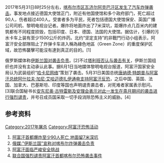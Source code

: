 2017年5月31日8时25分左右，[喀布尔市区瓦济尔阿克巴汗区发生了汽车炸弹袭击](../Page/喀布尔.md "wikilink")。事发地点接近德国大使馆正门，附近有他国使馆和多个政府部门，死亡超过90人，伤者超过400人。受害者多为平民，死者包括德国大使馆保安、英国广播公司司机、黎明电视台记者。爆炸将地面炸出了7米深坑，距爆炸点几百米内的建筑都有不同程度损毁，包括印度、日本、德国、法国的大使馆。据估计，引爆的污水卡车上装有至少1500公斤的炸药。北约“坚定支持”的非戰鬥行动小组表示，阿富汗安全部隊阻止了炸弹卡车进入稱為綠色地區（Green
Zone）的重度保护区域，故恐怖襲擊可能沒有達到真正的目的。\[1\]

俄罗斯媒体称[伊斯兰国对袭击负责](../Page/伊斯兰国.md "wikilink")。\[2\]不过[塔利班否认与袭击有关](../Page/塔利班.md "wikilink")，伊斯兰国组织也并没有主动承认此事。据6月1日当地媒体黎明电视台报道，阿富汗国家安全局认为武装组织“[哈卡尼网络](https://zh.wikipedia.org/wiki/哈卡尼网络 "wikilink")”策划了袭击。5月31日美国总统[唐纳德·特朗普与阿富汗总统](https://zh.wikipedia.org/wiki/唐纳德·特朗普 "wikilink")[阿什拉夫·加尼·艾哈迈德扎伊通电支持阿富汗反恐](../Page/阿什拉夫·加尼·艾哈迈德扎伊.md "wikilink")，之后中国、英国、法国、加拿大、巴基斯坦、印度等国也声明谴责袭击者，对死难者家属表示慰问。\[3\]联合国秘书长[安东尼奥·古特雷斯及](../Page/安东尼奥·古特雷斯.md "wikilink")[安理会表示对此一发生在斋月期间的袭击进行强烈谴责](https://zh.wikipedia.org/wiki/联合国安理会 "wikilink")，并号召成员国采取一切手段消除恐怖主义的威胁。\[4\]

## 参考资料

[Category:2017年屠杀](https://zh.wikipedia.org/wiki/Category:2017年屠杀 "wikilink")
[Category:阿富汗恐怖活动](https://zh.wikipedia.org/wiki/Category:阿富汗恐怖活动 "wikilink")

1.  [阿富汗首都爆炸至少90人死亡
    地面留7米深坑](http://news.china.com/international/1000/20170601/30616694.html)
2.  [俄媒:"伊斯兰国"宣称对喀布尔炸弹袭击负责](http://news.youth.cn/jsxw/201705/t20170531_9930582.htm)
3.  [阿富汗面临严峻安全挑战](http://finance.sina.com.cn/roll/2017-06-01/doc-ifyfuvpm7054190.shtml)
4.  [联合国强烈谴责阿富汗首都喀布尔恐怖袭击事件](http://news.dahe.cn/2017/06-01/108430745.html)
